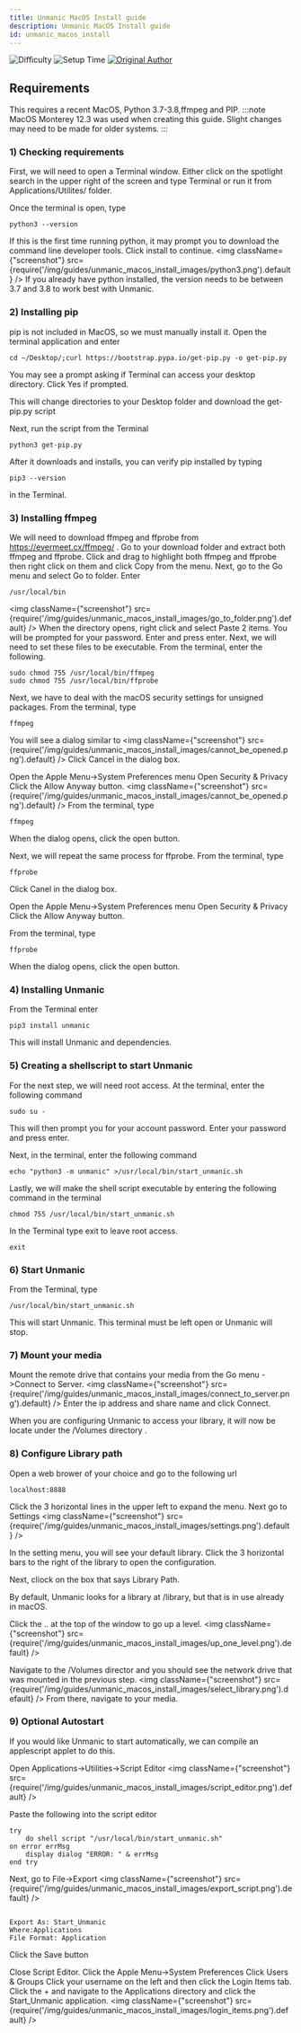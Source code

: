 ```yaml
---
title: Unmanic MacOS Install guide
description: Unmanic MacOS Install guide
id: unmanic_macos_install
---
```


![Difficulty](https://img.shields.io/badge/Difficulty-moderate-orange?style=flat)
![Setup Time](https://img.shields.io/badge/Setup%20Time-30%20minutes-orange?style=flat)
[![Original Author](https://img.shields.io/badge/Original%20Author-austinsr1-lightgrey?style=flat?style=plastic&logo=github)](https://github.com/austinsr1)

## Requirements

This requires a recent MacOS, Python 3.7-3.8,ffmpeg and PIP.
:::note
MacOS Monterey 12.3 was used when creating this guide. Slight changes may need to be made for older systems.
:::

### 1) Checking requirements

First, we will need to open a Terminal window. Either click on the spotlight search in the upper right of the screen and type Terminal or run it from Applications/Utilites/ folder.

Once the terminal is open, type
```
python3 --version
```
If this is the first time running python, it may prompt you to download the command line developer tools. Click install to continue.
<img className={"screenshot"} src={require('/img/guides/unmanic_macos_install_images/python3.png').default} />
If you already have python installed, the version needs to be between 3.7 and 3.8 to work best with Unmanic.


### 2) Installing pip

pip is not included in MacOS, so we must manually install it.
Open the terminal application and enter
```
cd ~/Desktop/;curl https://bootstrap.pypa.io/get-pip.py -o get-pip.py
```
You may see a prompt asking if Terminal can access your desktop directory. Click Yes if prompted.

This will change directories to your Desktop folder and download the get-pip.py script

Next, run the script from the Terminal
```
python3 get-pip.py
```

After it downloads and installs, you can verify pip installed by typing 
```
pip3 --version
```
in the Terminal.


### 3) Installing ffmpeg

We will need to download ffmpeg and ffprobe from https://evermeet.cx/ffmpeg/ .
Go to your download folder and extract both ffmpeg and ffprobe.
Click and drag to highlight both ffmpeg and ffprobe then right click on them and click Copy from the menu.
Next, go to the Go menu and select Go to folder.
Enter
```
/usr/local/bin
```
<img className={"screenshot"} src={require('/img/guides/unmanic_macos_install_images/go_to_folder.png').default} />
When the directory opens, right click and select Paste 2 items.
You will be prompted for your password. Enter and press enter.
Next, we will need to set these files to be executable.
From the terminal, enter the following.
```
sudo chmod 755 /usr/local/bin/ffmpeg
sudo chmod 755 /usr/local/bin/ffprobe
```
Next, we have to deal with the macOS security settings for unsigned packages.
From the terminal, type
```
ffmpeg
```
You will see a dialog similar to <img className={"screenshot"} src={require('/img/guides/unmanic_macos_install_images/cannot_be_opened.png').default} />
Click Cancel in the dialog box.

Open the Apple Menu->System Preferences menu
Open Security & Privacy
Click the Allow Anyway button.
<img className={"screenshot"} src={require('/img/guides/unmanic_macos_install_images/cannot_be_opened.png').default} />
From the terminal, type
```
ffmpeg
```
When the dialog opens, click the open button.

Next, we will repeat the same process for ffprobe.
From the terminal, type
```
ffprobe
```
Click Canel in the dialog box.

Open the Apple Menu->System Preferences menu
Open Security & Privacy
Click the Allow Anyway button.

From the terminal, type
```
ffprobe
```
When the dialog opens, click the open button.

### 4) Installing Unmanic

From the Terminal enter
```
pip3 install unmanic
```
This will install Unmanic and dependencies. 


### 5) Creating a shellscript to start Unmanic

For the next step, we will need root access.
At the terminal, enter the following command
```
sudo su -
```
This will then prompt you for your account password. Enter your password and press enter.

Next, in the terminal, enter the following command
```
echo "python3 -m unmanic" >/usr/local/bin/start_unmanic.sh
```
Lastly, we will make the shell script executable by entering the following command in the terminal
```
chmod 755 /usr/local/bin/start_unmanic.sh
```
In the Terminal type exit to leave root access.
```
exit
```


### 6) Start Unmanic

From the Terminal, type
```
/usr/local/bin/start_unmanic.sh
```
This will start Unmanic. This terminal must be left open or Unmanic will stop.


### 7) Mount your media

Mount the remote drive that contains your media from the Go menu ->Connect to Server.
<img className={"screenshot"} src={require('/img/guides/unmanic_macos_install_images/connect_to_server.png').default} />
Enter the ip address and share name and click Connect.

When you are configuring Unmanic to access your library, it will now be locate under the /Volumes directory .


### 8) Configure Library path

Open a web brower of your choice and go to the following url
```
localhost:8888
```
Click the 3 horizontal lines in the upper left to expand the menu. Next go to Settings
<img className={"screenshot"} src={require('/img/guides/unmanic_macos_install_images/settings.png').default} />

In the setting menu, you will see your default library. Click the 3 horizontal bars to the right of the library to open the configuration.

Next, cliock on the box that says Library Path.

By default, Unmanic looks for a library at /library, but that is in use already in macOS.

Click the .. at the top of the window to go up a level.
<img className={"screenshot"} src={require('/img/guides/unmanic_macos_install_images/up_one_level.png').default} />

Navigate to the /Volumes director and you should see the network drive that was mounted in the previous step.
<img className={"screenshot"} src={require('/img/guides/unmanic_macos_install_images/select_library.png').default} />
From there, navigate to your media.


### 9) Optional Autostart

If you would like Unmanic to start automatically, we can compile an applescript applet to do this.

Open Applications->Utilities->Script Editor
<img className={"screenshot"} src={require('/img/guides/unmanic_macos_install_images/script_editor.png').default} />

Paste the following into the script editor

```
try
	do shell script "/usr/local/bin/start_unmanic.sh"
on error errMsg
	display dialog "ERROR: " & errMsg
end try

```
Next, go to File->Export
<img className={"screenshot"} src={require('/img/guides/unmanic_macos_install_images/export_script.png').default} />
```

Export As: Start_Unmanic
Where:Applications
File Format: Application
```
Click the Save button

Close Script Editor.
Click the Apple Menu->System Preferences
Click Users & Groups
Click your username on the left and then click the Login Items tab.
Click the + and navigate to the Applications directory and click the Start_Unmanic application.
<img className={"screenshot"} src={require('/img/guides/unmanic_macos_install_images/login_items.png').default} />












